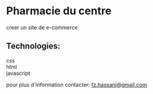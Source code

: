 # Pharmacie du centre
creer un site de e-commerce 

## Technologies:

  css<br>
  html<br>
  javascript<br>

  



pour plus d'information contacter: [fz.hassani@gmail.com](mailto:fz.hassani@gmail.com)
